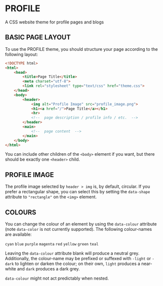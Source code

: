 # PROFILE

A CSS website theme for profile pages and blogs

## BASIC PAGE LAYOUT

To use the PROFILE theme, you should structure your page according to the following layout:

```html
<!DOCTYPE html>
<html>
    <head>
        <title>Page Title</title>
        <meta charset="utf-8">
        <link rel="stylesheet" type="text/css" href="theme.css">
    </head>
    <body>
        <header>
            <img alt="Profile Image" src="profile_image.png">
            <h1><a href="/">Page Title</a></h1>
            <hr>
            <!--  page description / profile info / etc.  -->
        </header>
        <main>
            <!--  page content  -->
        </main>
    </body>
</html>
```

You can include other children of the `<body>` element if you want, but there should be exactly one `<header>` child.

## PROFILE IMAGE

The profile image selected by `header > img` is, by default, circular. If you prefer a rectangular shape, you can select this by setting the `data-shape` attribute to `"rectangle"` on the `<img>` element.

## COLOURS

You can change the colour of an element by using the `data-colour` attribute (note `data-color` is not currently supported). The following colour-names are available:

`cyan` `blue` `purple` `magenta` `red` `yellow` `green` `teal`

Leaving the `data-colour` attribute blank will produce a neutral grey. Additionally, the colour-name may be prefixed or suffexed with `-light` or `-dark` to lighten or darken the colour; on their own, `light` produces a near-white and `dark` produces a dark grey.

`data-colour` might not act predictably when nested.
